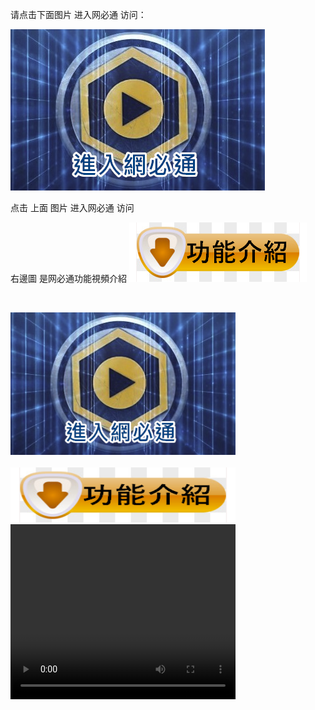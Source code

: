 请点击下面图片 进入网必通 访问：

<a href="https://abigailtorres.ga"><img src="https://github.com/jacktw123999888/appbt2/blob/main/logo1.png?raw=true"></a>

点击 上面 图片 进入网必通  访问

右邊圖 是网必通功能視頻介紹
<a href="index.html"><img src="https://github.com/jacktw123999888/appbt2/blob/main/an1.png?raw=true"></a>

&nbsp; &nbsp; &nbsp; &nbsp; &nbsp; &nbsp;
&nbsp; &nbsp; &nbsp; &nbsp;
<div style="text-align: left;"><a href="https://abigailtorres.ga"><img style="border: 0px solid ; width: 360px; height: 1 60px;" alt="ºô¥²³q ¦w¨ôAPP¤U¸ü" src="logo1.png"></a></div>
&nbsp; &nbsp; &nbsp; &nbsp; &nbsp; &nbsp;&nbsp; 
&nbsp;&nbsp; &nbsp; &nbsp; &nbsp; &nbsp; &nbsp;
<div style="text-align: left;"><a href="clip.mp4"><img style="border: 0px solid ; width: 360px; height: 88px;" alt="ºô¥²³q ¦w¨ôAPP¤U¸ü" src="an1.png"></a></div>
<video width="360" height="280" controls>
<source src="clip.mp4" type="video/mp4" />
<source src="video/test.ogv" type="video/ogg" />
</video>
